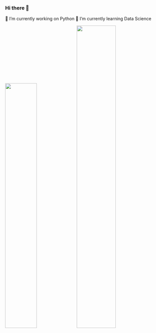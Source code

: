 ### Hi there 👋
🔭 I’m currently working on Python
🌱 I’m currently learning Data Science
<!--
**MaisaLauriane/MaisaLauriane** is a ✨ _special_ ✨ repository because its `README.md` (this file) appears on your GitHub profile.

Here are some ideas to get you started:

- 🔭 I’m currently working on ...
- 🌱 I’m currently learning ...
- 👯 I’m looking to collaborate on ...
- 🤔 I’m looking for help with ...
- 💬 Ask me about ...
- 📫 How to reach me: ...
- 😄 Pronouns: ...
- ⚡ Fun fact: ...
-->

<div>
 <img width="45%" src="https://github-readme-stats.vercel.app/api?username=MaisaLauriane&show_icons=true&theme=radical"> 
 <img width="50%" src="https://github-readme-stats.vercel.app/api/top-langs/?username=MaisaLauriane&layout=compact&theme=radical">
